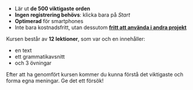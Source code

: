 - Lär ut **de 500 viktigaste orden**
- **Ingen registrering behövs**: klicka bara på *Start*
- **Optimerad** för smartphones
- Inte bara kostnadsfritt, utan dessutom **[fritt att använda i andra projekt](https://github.com/Esperanto/kurso-zagreba-metodo)**

Kursen består av **12 lektioner**, som var och en innehåller:

- en text
- ett grammatikavsnitt
- och 3 övningar

Efter att ha genomfört kursen kommer du kunna förstå det viktigaste och forma egna meningar. Ge det ett försök!
